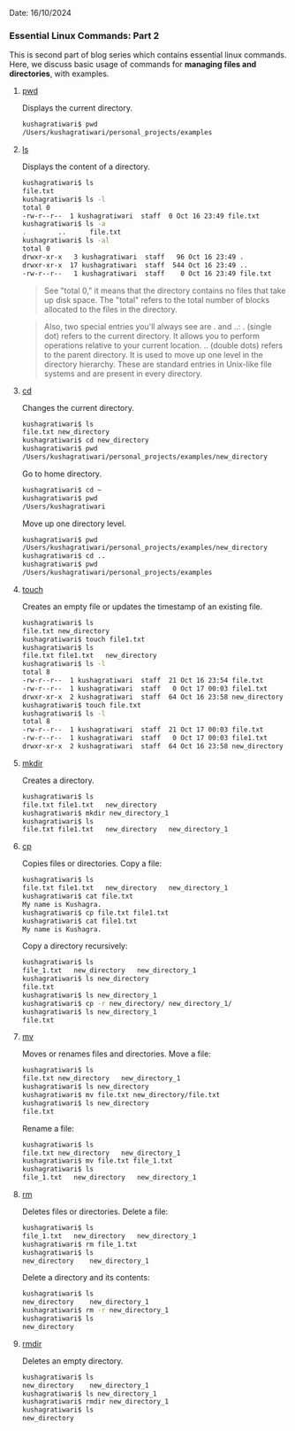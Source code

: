 Date: 16/10/2024

### Essential Linux Commands: Part 2

This is second part of blog series which contains essential linux commands. Here, we discuss basic usage of commands for **managing files and directories**, with examples.

1. [pwd](https://man7.org/linux/man-pages/man1/pwd.1.html)

   Displays the current directory.

   ```bash
   kushagratiwari$ pwd
   /Users/kushagratiwari/personal_projects/examples
   ```

2. [ls](https://man7.org/linux/man-pages/man1/ls.1.html)

   Displays the content of a directory.

   ```bash
   kushagratiwari$ ls
   file.txt
   kushagratiwari$ ls -l
   total 0
   -rw-r--r--  1 kushagratiwari  staff  0 Oct 16 23:49 file.txt
   kushagratiwari$ ls -a
   .		..		file.txt
   kushagratiwari$ ls -al
   total 0
   drwxr-xr-x   3 kushagratiwari  staff   96 Oct 16 23:49 .
   drwxr-xr-x  17 kushagratiwari  staff  544 Oct 16 23:49 ..
   -rw-r--r--   1 kushagratiwari  staff    0 Oct 16 23:49 file.txt
   ```

   > See "total 0," it means that the directory contains no files that take up disk space. The "total" refers to the total number of blocks allocated to the files in the directory.

   > Also, two special entries you'll always see are . and ..:
   > . (single dot) refers to the current directory. It allows you to perform operations relative to your current location.
   > .. (double dots) refers to the parent directory. It is used to move up one level in the directory hierarchy.
   > These are standard entries in Unix-like file systems and are present in every directory.

3. [cd](https://man7.org/linux/man-pages/man1/cd.1p.html)

   Changes the current directory.

   ```bash
   kushagratiwari$ ls
   file.txt	new_directory
   kushagratiwari$ cd new_directory
   kushagratiwari$ pwd
   /Users/kushagratiwari/personal_projects/examples/new_directory
   ```

   Go to home directory.

   ```bash
   kushagratiwari$ cd ~
   kushagratiwari$ pwd
   /Users/kushagratiwari
   ```

   Move up one directory level.

   ```bash
   kushagratiwari$ pwd
   /Users/kushagratiwari/personal_projects/examples/new_directory
   kushagratiwari$ cd ..
   kushagratiwari$ pwd
   /Users/kushagratiwari/personal_projects/examples
   ```

4. [touch](https://man7.org/linux/man-pages/man1/touch.1.html)

   Creates an empty file or updates the timestamp of an existing file.

   ```bash
   kushagratiwari$ ls
   file.txt	new_directory
   kushagratiwari$ touch file1.txt
   kushagratiwari$ ls
   file.txt	file1.txt	new_directory
   kushagratiwari$ ls -l
   total 8
   -rw-r--r--  1 kushagratiwari  staff  21 Oct 16 23:54 file.txt
   -rw-r--r--  1 kushagratiwari  staff   0 Oct 17 00:03 file1.txt
   drwxr-xr-x  2 kushagratiwari  staff  64 Oct 16 23:58 new_directory
   kushagratiwari$ touch file.txt
   kushagratiwari$ ls -l
   total 8
   -rw-r--r--  1 kushagratiwari  staff  21 Oct 17 00:03 file.txt
   -rw-r--r--  1 kushagratiwari  staff   0 Oct 17 00:03 file1.txt
   drwxr-xr-x  2 kushagratiwari  staff  64 Oct 16 23:58 new_directory
   ```

5. [mkdir](https://man7.org/linux/man-pages/man1/mkdir.1.html)

   Creates a directory.

   ```bash
   kushagratiwari$ ls
   file.txt	file1.txt	new_directory
   kushagratiwari$ mkdir new_directory_1
   kushagratiwari$ ls
   file.txt	file1.txt	new_directory	new_directory_1
   ```

6. [cp](https://man7.org/linux/man-pages/man1/cp.1.html)

   Copies files or directories.
   Copy a file:

   ```bash
   kushagratiwari$ ls
   file.txt	file1.txt	new_directory	new_directory_1
   kushagratiwari$ cat file.txt
   My name is Kushagra.
   kushagratiwari$ cp file.txt file1.txt
   kushagratiwari$ cat file1.txt
   My name is Kushagra.
   ```

   Copy a directory recursively:

   ```bash
   kushagratiwari$ ls
   file_1.txt	new_directory	new_directory_1
   kushagratiwari$ ls new_directory
   file.txt
   kushagratiwari$ ls new_directory_1
   kushagratiwari$ cp -r new_directory/ new_directory_1/
   kushagratiwari$ ls new_directory_1
   file.txt
   ```

7. [mv](https://man7.org/linux/man-pages/man1/.1.html)

   Moves or renames files and directories.
   Move a file:

   ```bash
   kushagratiwari$ ls
   file.txt	new_directory	new_directory_1
   kushagratiwari$ ls new_directory
   kushagratiwari$ mv file.txt new_directory/file.txt
   kushagratiwari$ ls new_directory
   file.txt
   ```

   Rename a file:

   ```bash
   kushagratiwari$ ls
   file.txt	new_directory	new_directory_1
   kushagratiwari$ mv file.txt file_1.txt
   kushagratiwari$ ls
   file_1.txt	new_directory	new_directory_1
   ```

8. [rm](https://man7.org/linux/man-pages/man1/rm.1.html)

   Deletes files or directories.
   Delete a file:

   ```bash
   kushagratiwari$ ls
   file_1.txt	new_directory	new_directory_1
   kushagratiwari$ rm file_1.txt
   kushagratiwari$ ls
   new_directory	new_directory_1
   ```

   Delete a directory and its contents:

   ```bash
   kushagratiwari$ ls
   new_directory	new_directory_1
   kushagratiwari$ rm -r new_directory_1
   kushagratiwari$ ls
   new_directory
   ```

9. [rmdir](https://man7.org/linux/man-pages/man1/rmdir.1.html)

   Deletes an empty directory.

   ```bash
   kushagratiwari$ ls
   new_directory	new_directory_1
   kushagratiwari$ ls new_directory_1
   kushagratiwari$ rmdir new_directory_1
   kushagratiwari$ ls
   new_directory
   ```
